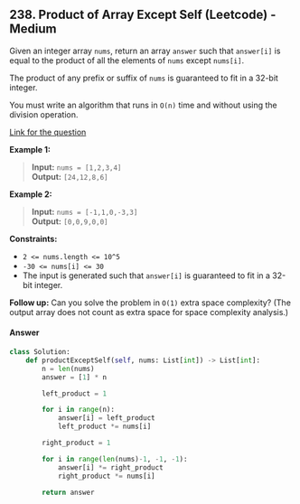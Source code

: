 ## 238. Product of Array Except Self (Leetcode) - Medium

Given an integer array `nums`, return an array `answer` such that `answer[i]` is equal to the product of all the elements of `nums` except `nums[i]`.

The product of any prefix or suffix of `nums` is guaranteed to fit in a 32-bit integer.

You must write an algorithm that runs in `O(n)` time and without using the division operation.

[Link for the question](https://leetcode.com/problems/product-of-array-except-self/description/)

**Example 1:**

> **Input:** `nums = [1,2,3,4]`  
> **Output:** `[24,12,8,6]`

**Example 2:**

> **Input:** `nums = [-1,1,0,-3,3]`  
> **Output:** `[0,0,9,0,0]`

**Constraints:**

- `2 <= nums.length <= 10^5`
- `-30 <= nums[i] <= 30`
- The input is generated such that `answer[i]` is guaranteed to fit in a 32-bit integer.

**Follow up:** Can you solve the problem in `O(1)` extra space complexity? (The output array does not count as extra space for space complexity analysis.)

#### Answer
```Python
class Solution:
    def productExceptSelf(self, nums: List[int]) -> List[int]:
        n = len(nums)
        answer = [1] * n

        left_product = 1

        for i in range(n):
            answer[i] = left_product
            left_product *= nums[i]

        right_product = 1

        for i in range(len(nums)-1, -1, -1):
            answer[i] *= right_product
            right_product *= nums[i]

        return answer
```